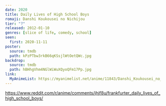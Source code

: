 ```yaml
---
date: 2020
title: Daily Lives of High School Boys
romaji: Danshi Koukousei no Nichijou
tier: "?"
released: 2012-01-10
genres: [slice of life, comedy, school]
seen:
  first: 2020-11-11
poster:
  source: tmdb
  path: kPzPTbw3rkB66qKSsjlWtOetQWc.jpg
backdrop:
  source: tmdb
  path: hBHhgVhm4NGlWiWuXQyoQFm17Pp.jpg
link:
  MyAnimeList: https://myanimelist.net/anime/11843/Danshi_Koukousei_no_Nichijou/
---
```


<https://www.reddit.com/r/anime/comments/jhjf8u/frankfurter_daily_lives_of_high_school_boys/>
